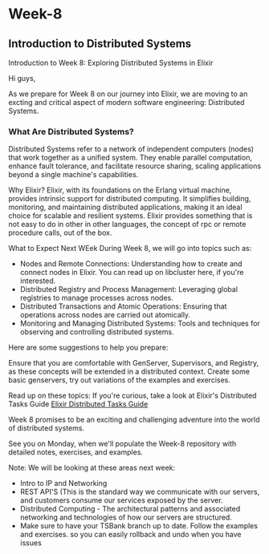 # Week-8

## Introduction to Distributed Systems

Introduction to Week 8: Exploring Distributed Systems in Elixir

Hi guys,

As we prepare for Week 8 on our journey into Elixir, we are moving to an excting and critical aspect of modern software engineering: Distributed Systems.

### What Are Distributed Systems?
Distributed Systems refer to a network of independent computers (nodes) that work together as a unified system. 
They enable parallel computation, enhance fault tolerance, and facilitate resource sharing, scaling applications beyond a single machine's capabilities.

Why Elixir?
Elixir, with its foundations on the Erlang virtual machine, provides intrinsic support for distributed computing. It simplifies building, monitoring, and maintaining distributed applications, making it an ideal choice for scalable and resilient systems. Elixir provides something that is not easy to do in other in other languages, the concept of rpc or remote procedure calls, out of the box.

What to Expect Next WEek
During Week 8, we will go into topics such as:

- Nodes and Remote Connections: Understanding how to create and connect nodes in Elixir. You can read up on libcluster here, if you're interested.
- Distributed Registry and Process Management: Leveraging global registries to manage processes across nodes.
- Distributed Transactions and Atomic Operations: Ensuring that operations across nodes are carried out atomically.
- Monitoring and Managing Distributed Systems: Tools and techniques for observing and controlling distributed systems.

Here are some suggestions to help you prepare:

Ensure that you are comfortable with GenServer, Supervisors, and Registry, as these concepts will be extended in a distributed context. Create some basic genservers, try out variations of the examples and exercises. 

Read up on these topics: If you're curious, take a look at Elixir's Distributed Tasks Guide
[Elixir Distributed Tasks Guide](https://elixir-lang.org/getting-started/mix-otp/distributed-tasks.html)

Week 8 promises to be an exciting and challenging adventure into the world of distributed systems. 

See you on Monday, when we'll populate the Week-8 repository with detailed notes, exercises, and examples.

Note: We will be looking at these areas next week:
- Intro to IP and Networking
- REST API'S (This is the standard way we communicate with our servers, and customers consume our services exposed by the server.
- Distributed Computing - The architectural patterns and associated networking and technologies of how our servers are structured.
- Make sure to have your TSBank branch up to date. Follow the examples and exercises. so you can easily rollback and undo when you have issues

